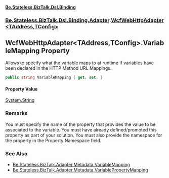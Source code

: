 #### [Be.Stateless.BizTalk.Dsl.Binding](README.md 'README')
### [Be.Stateless.BizTalk.Dsl.Binding.Adapter](Be.Stateless.BizTalk.Dsl.Binding.Adapter.md 'Be.Stateless.BizTalk.Dsl.Binding.Adapter').[WcfWebHttpAdapter&lt;TAddress,TConfig&gt;](WcfWebHttpAdapter_TAddress,TConfig_.md 'Be.Stateless.BizTalk.Dsl.Binding.Adapter.WcfWebHttpAdapter<TAddress,TConfig>')

## WcfWebHttpAdapter<TAddress,TConfig>.VariableMapping Property

Allows to specify what the variable maps to at runtime if variables have been declared in the HTTP Method URL
Mappings.

```csharp
public string VariableMapping { get; set; }
```

#### Property Value
[System.String](https://docs.microsoft.com/en-us/dotnet/api/System.String 'System.String')

### Remarks
You must specify the name of the property that provides the value to be associated to the variable. You must have
already defined/promoted this property as part of your solution. You must also provide the namespace for the property
in the Property Namespace field.

### See Also
- [Be.Stateless.BizTalk.Adapter.Metadata.VariableMapping](https://docs.microsoft.com/en-us/dotnet/api/Be.Stateless.BizTalk.Adapter.Metadata.VariableMapping 'Be.Stateless.BizTalk.Adapter.Metadata.VariableMapping')
- [Be.Stateless.BizTalk.Adapter.Metadata.VariablePropertyMapping](https://docs.microsoft.com/en-us/dotnet/api/Be.Stateless.BizTalk.Adapter.Metadata.VariablePropertyMapping 'Be.Stateless.BizTalk.Adapter.Metadata.VariablePropertyMapping')